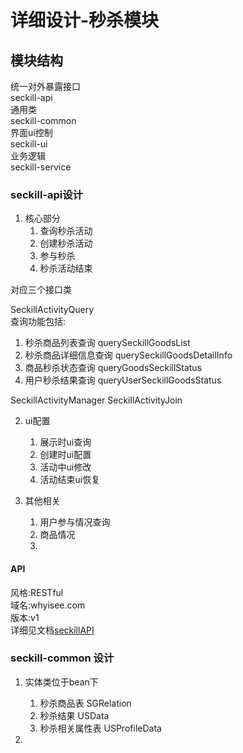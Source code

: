 # 详细设计-秒杀模块
## 模块结构

统一对外暴露接口  
seckill-api  
通用类  
seckill-common  
界面ui控制  
seckill-ui  
业务逻辑  
seckill-service

### seckill-api设计
1. 核心部分  
    1. 查询秒杀活动
    2. 创建秒杀活动
    3. 参与秒杀
    4. 秒杀活动结束

对应三个接口类

SeckillActivityQuery  
查询功能包括:  
1. 秒杀商品列表查询
querySeckillGoodsList
2. 秒杀商品详细信息查询
querySeckillGoodsDetailInfo
3. 商品秒杀状态查询 
queryGoodsSeckillStatus
4. 用户秒杀结果查询
queryUserSeckillGoodsStatus


SeckillActivityManager
SeckillActivityJoin 
   
    
2. ui配置
    1. 展示时ui查询
    2. 创建时ui配置
    3. 活动中ui修改
    4. 活动结束ui恢复
    
3. 其他相关
    1. 用户参与情况查询
    2. 商品情况
    3. 

#### API
风格:RESTful  
域名:whyisee.com  
版本:v1  
详细见文档[seckillAPI](api/seckillAPI.md)
    
### seckill-common 设计
1. 实体类位于bean下

    1. 秒杀商品表 SGRelation 
    2. 秒杀结果 USData
    3. 秒杀相关属性表 USProfileData

2.  

